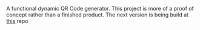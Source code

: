 A functional dynamic QR Code generator. This project is more of a proof of concept rather than a finished product. The next version is being build at [this](https://github.com/oliver-dvorski/qr-dynamics) repo
